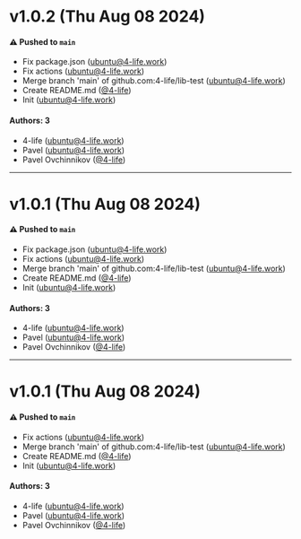 # v1.0.2 (Thu Aug 08 2024)

#### ⚠️ Pushed to `main`

- Fix package.json (ubuntu@4-life.work)
- Fix actions (ubuntu@4-life.work)
- Merge branch 'main' of github.com:4-life/lib-test (ubuntu@4-life.work)
- Create README.md ([@4-life](https://github.com/4-life))
- Init (ubuntu@4-life.work)

#### Authors: 3

- 4-life (ubuntu@4-life.work)
- Pavel (ubuntu@4-life.work)
- Pavel Ovchinnikov ([@4-life](https://github.com/4-life))

---

# v1.0.1 (Thu Aug 08 2024)

#### ⚠️ Pushed to `main`

- Fix package.json (ubuntu@4-life.work)
- Fix actions (ubuntu@4-life.work)
- Merge branch 'main' of github.com:4-life/lib-test (ubuntu@4-life.work)
- Create README.md ([@4-life](https://github.com/4-life))
- Init (ubuntu@4-life.work)

#### Authors: 3

- 4-life (ubuntu@4-life.work)
- Pavel (ubuntu@4-life.work)
- Pavel Ovchinnikov ([@4-life](https://github.com/4-life))

---

# v1.0.1 (Thu Aug 08 2024)

#### ⚠️ Pushed to `main`

- Fix actions (ubuntu@4-life.work)
- Merge branch 'main' of github.com:4-life/lib-test (ubuntu@4-life.work)
- Create README.md ([@4-life](https://github.com/4-life))
- Init (ubuntu@4-life.work)

#### Authors: 3

- 4-life (ubuntu@4-life.work)
- Pavel (ubuntu@4-life.work)
- Pavel Ovchinnikov ([@4-life](https://github.com/4-life))
